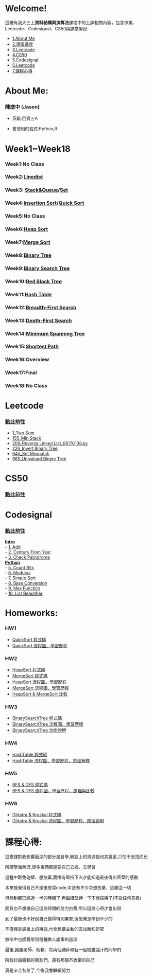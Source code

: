 # Welcome!

這裡有我大三上**資料結構與演算法**課程中的上課相關內容，包含作業、Leetcode、Codesignal、CS50與課堂筆記
- [1.About Me](#AboutMe)
- [2.課堂進度](#Week1~Week18)
- [3.Leetcode](#Leetcode)
- [4.CS50](#CS50)
- [5.Codesignal](#Codesignal)
- [6.Leetcode](#Leetcode)
- [7.課程心得](#課程心得)
# About Me:

### **陳應中** (Jason)

* 系級:巨資三A

* 會使用的程式:Python,R

# Week1~Week18

### Week1:No Class

### Week2:[Linedist](https://github.com/jason-28/06170136/blob/master/Note/Linkedlist.md)

### Week3: [Stack&Queue](https://github.com/jason-28/06170136/blob/master/Note/Stack%26Queue.md)/[Set](https://github.com/jason-28/06170136/blob/master/Note/Set.md)

### Week4:[Insertion Sort](https://github.com/jason-28/06170136/blob/master/Note/Insertion%20Sort.md)/[Quick Sort](https://github.com/jason-28/06170136/blob/master/Note/Quick%20Sort.md)

### Week5:No Class

### Week6:[Heap Sort](https://github.com/jason-28/06170136/blob/master/Note/Heap%20Sort.md)

### Week7:[Merge Sort](https://github.com/jason-28/06170136/blob/master/Note/Merge%20Sort.md)

### Week8:[Binary Tree](https://github.com/jason-28/06170136/blob/master/Note/Binary%20Tree.md)

### Week9:[Binary Search Tree](https://github.com/jason-28/06170136/blob/master/Note/Binary%20Search%20Tree.md)

### Week10:[Red Black Tree](https://github.com/jason-28/06170136/blob/master/Note/Red%20Black%20Tree.md)

### Week11:[Hash Table](https://github.com/jason-28/06170136/blob/master/Note/Hash%20Table.md)

### Week12:[Breadth-First Search](https://github.com/jason-28/06170136/blob/master/Note/Breadth%20First%20Search.md)

### Week13:[Depth-First Search](https://github.com/jason-28/06170136/blob/master/Note/Depth%20First%20Search.md)

### Week14:[Minimum Spanning Tree](https://github.com/jason-28/06170136/blob/master/Note/Minimum%20Spanning%20Tree.md)

### Week15:[Shortest Path](https://github.com/jason-28/06170136/blob/master/Note/Shortest%20Path.md)

### Week16:Overview

### Week17:Final

### Week18:No Class

# Leetcode 
### [點此前往](https://github.com/jason-28/06170136/tree/master/Leetcode)

* [1_Two Sum](https://github.com/jason-28/06170136/blob/master/Leetcode/1_Two%20Sum_06170136.py)
* [155_Min Stack](https://github.com/jason-28/06170136/blob/master/Leetcode/155_Min%20Stack_06170136.py)
* [206_Reverse Linked List_06170136.py](https://github.com/jason-28/06170136/blob/master/Leetcode/206_Reverse%20Linked%20List_06170136.py)
* [226_Invert Binary Tree](https://github.com/jason-28/06170136/blob/master/Leetcode/226_Invert%20Binary%20Tree_06170136.py)
* [645_Set Mismatch](https://github.com/jason-28/06170136/blob/master/Leetcode/645_Set%20Mismatch_06170136.py)
* [965_Univalued Binary Tree](https://github.com/jason-28/06170136/blob/master/Leetcode/965_Univalued%20Binary%20Tree_06170136.py)

# CS50
### [點此前往](https://github.com/jason-28/06170136/tree/master/CS50)

# Codesignal
### [點此前往](https://github.com/jason-28/06170136/tree/master/Codesignal)
**[Intro](https://github.com/jason-28/06170136/tree/master/Codesignal/Intro)**</br>
      - [1. Add](https://github.com/jason-28/06170136/blob/master/Codesignal/Intro/1.Add.py)</br>
      - [2. Century From Year](https://github.com/jason-28/06170136/blob/master/Codesignal/Intro/2.Century%20From%20Year.py)</br>
      - [3. Check Palindrome](https://github.com/jason-28/06170136/blob/master/Codesignal/Intro/3.Check%20Palindrome.py)</br>
**[Python](https://github.com/jason-28/06170136/tree/master/Codesignal/Python)**</br>
       - [5. Count Bits](https://github.com/jason-28/06170136/blob/master/Codesignal/Python/5.Count%20Bits.py)</br>
       - [6. Modulus](https://github.com/jason-28/06170136/blob/master/Codesignal/Python/6.Modulus.py)</br>
       - [7. Simple Sort](https://github.com/jason-28/06170136/blob/master/Codesignal/Python/7.Simple%20Sort.py)</br>
       - [8. Base Conversion](https://github.com/jason-28/06170136/blob/master/Codesignal/Python/8.Base%20Conversion.py)</br>
       - [9. Mex Function](https://github.com/jason-28/06170136/blob/master/Codesignal/Python/9.Mex%20Function.py)</br>
       - [10. List Beautifier](https://github.com/jason-28/06170136/blob/master/Codesignal/Python/10.List%20Beautifier.py)</br>


# Homeworks:

### HW1
* [QuickSort 程式碼](https://github.com/jason-28/06170136/blob/master/HW1/QuickSort.ipynb)
* [QuickSort 流程圖、學習歷程](https://github.com/jason-28/06170136/blob/master/HW1/QuickSort%E6%B5%81%E7%A8%8B%E5%9C%96.png)
### HW2
* [HeapSort 程式碼](https://github.com/jason-28/06170136/blob/master/HW2/heap_sort_06170136.py)
* [MergeSort 程式碼](https://github.com/jason-28/06170136/blob/master/HW2/merge_sort_06170136.py)
* [HeapSort 流程圖、學習歷程](https://github.com/jason-28/06170136/blob/master/HW2/heapsort%E5%AD%B8%E7%BF%92%E6%AD%B7%E7%A8%8B%26%E6%B5%81%E7%A8%8B%E5%9C%96.md)
* [MergeSort 流程圖、學習歷程](https://github.com/jason-28/06170136/blob/master/HW2/mergesort%E5%AD%B8%E7%BF%92%E6%AD%B7%E7%A8%8B%26%E6%B5%81%E7%A8%8B%E5%9C%96.md)
* [HeapSort & MergeSort 比較](https://github.com/jason-28/06170136/blob/master/HW2/%E5%85%A9%E8%80%85%E6%AF%94%E8%BC%83.md)
### HW3
* [BinarySearchTree 程式碼](https://github.com/jason-28/06170136/blob/master/HW3/binary_search_tree_06170136.py)
* [BinarySearchTree 流程圖、學習歷程](https://github.com/jason-28/06170136/blob/master/HW3/%E6%B5%81%E7%A8%8B%E5%9C%96%E3%80%81%E5%AD%B8%E7%BF%92%E6%AD%B7%E7%A8%8B%E3%80%81BST%E5%8E%9F%E7%90%86.md)
* [BinarySearchTree 功能說明](https://github.com/jason-28/06170136/blob/master/HW3/%E6%96%B0%E5%A2%9E%E3%80%81%E5%88%AA%E9%99%A4%E3%80%81%E6%9F%A5%E8%A9%A2%E3%80%81%E4%BF%AE%E6%94%B9%E5%8A%9F%E8%83%BD%E8%AA%AA%E6%98%8E.md)
### HW4
* [HashTable 程式碼](https://github.com/jason-28/06170136/blob/master/HW4/hash_table_06170136.py)
* [HashTable 流程圖、學習歷程、原理解釋](https://github.com/jason-28/06170136/blob/master/HW4/%E6%B5%81%E7%A8%8B%E5%9C%96%E3%80%81%E5%AD%B8%E7%BF%92%E6%AD%B7%E7%A8%8B%E3%80%81Hash%20Table%E5%8F%8AHash%20function%E5%8E%9F%E7%90%86.md)
### HW5
* [BFS & DFS 程式碼](https://github.com/jason-28/06170136/blob/master/HW5/BFS_06170136.py)
* [BFS & DFS 流程圖、學習歷程、原理與比較](https://github.com/jason-28/06170136/blob/master/HW5/BFS%E8%88%87DFS%E6%B5%81%E7%A8%8B%E5%9C%96%E3%80%81%E5%AD%B8%E7%BF%92%E6%AD%B7%E7%A8%8B%E3%80%81BFS%E8%88%87DFS%E5%8E%9F%E7%90%86%E3%80%81%E6%AF%94%E8%BC%83.md)
### HW6
* [Dijkstra & Kruskal 程式碼](https://github.com/jason-28/06170136/blob/master/HW6/Dijkstra_06170136.py)
* [Dijkstra & Kruskal 流程圖、學習歷程、原理說明](https://github.com/jason-28/06170136/blob/master/HW6/Dijkstra%E5%AD%B8%E7%BF%92%E6%AD%B7%E7%A8%8B%E3%80%81%E6%B5%81%E7%A8%8B%E5%9C%96.md)
# 課程心得:

這堂課對我影響最深的部分是自學,網路上的資源是何其豐富,只怕不去找而已

所謂學海無涯,很多東西都是要自己去找、去學習

過程中難免碰壁、想放棄,而唯有堅持下去才能知道最後得出答案的感動

本來就覺得自己不是很會寫code,中途有不少次想放棄、逃離這一切

但想到都已經過一半的時間了,再繼續堅持一下下就結束了(不論任何意義)

而且也不想讓自己這段時間的努力白費,所以這段心得才會出現

到了最後也不好說自己變得特別厲害,但感覺是學到不少的

不僅僅是課業上的東西,也會想要主動的去找新知研究

無形中也感覺學到種種做人處事的道理

最後,謝謝老師、助教、每兩個禮拜和我一起絞盡腦汁的同學們

陪我討論邏輯的朋友們、還有那個不放棄的自己

真是辛苦各位了,今後我會繼續努力
